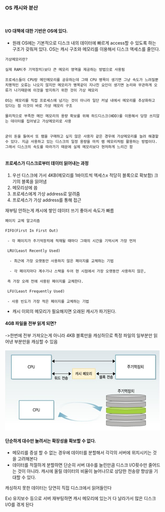 ### OS 캐시와 분산
<br>

#### I/O 대책에 대한 기반은 OS에 있다.

- 원래 OS에는 기본적으로 디스크 내의 데이터에 빠르게 access할 수 있도록 하는 구조가 갖춰져 있다. OS는 캐시 구조와 메모리를 이용해서 디스크 액세스를 줄인다.  


````
가상메모리란?

실제 RAM(주 기억장치)보다 큰 메모리 영역을 제공하는 방법으로 사용됨

프로세스들이 CPU랑 메인메모리를 공유하는데 그때 CPU 병목이 생기면 그냥 속도가 느려질뿐 치명적인 오류는 나오지 않지만 메모리가 병목같이 지나친 요인이 생기면 논리와 무관하게 오류가 나기때문에 이것을 방지하기 위한 것이 가상 메모리

OS는 메모리를 직접 프로세스에 넘기는 것이 아니라 일단 커널 내에서 메모리를 추상화하고 있다는 점 이것이 바로 가상 메모리 구조

물리적으로 부족한 메인 메모리의 용량 확보를 위해 하드디스크(HDD)를 이용해서 당장 쓰지않는 데이터를 집어넣고 가상메모리로 사용


굳이 돈을 들여서 또 램을 구매하고 싶지 않은 사용자 같은 경우에 가상메모리를 늘려 해결할 수 있다. 지금 사용하고 있는 디스크의 일정 용량을 마치 램 메모리처럼 활용하는 방법이다. 그래서 디스크의 속도를 따라가기 때문에 실제 메모리보다 현저하게 느리긴 함


````


#### 프로세스가 디스크로부터 데이터 읽어내는 과정

1.	우선 디스크에 가서 4KB(메모리를 1바이트씩 엑세스x 적당히 블록으로 확보함) 크기의 블록을 읽어냄
2.	메모리상에 씀
3.	프로세스에게 가상 address로 알려줌
4.	프로세스가 가상 address를 통해 접근


재부팅 안하는게 캐시에 쌓인 데이터 쓰기 좋아서 속도가 빠름

```
페이지 교체 알고리즘

FIFO(First In First Out)

 - 각 페이지가 주기억장치에 적재될 때마다 그때의 시간을 기억시켜 가장 먼저

 LRU(Least Recently Used)

  - 최근에 가장 오랫동안 사용하지 않은 페이지를 교체하는 기법

  - 각 페이지마다 계수기나 스택을 두어 현 시점에서 가장 오랫동안 사용하지 않은,

 즉 가장 오래 전에 사용된 페이지를 교체한다.

 LFU(Least Frequently Used)

 - 사용 빈도가 가장 적은 페이지를 교체하는 기법

```

- 캐시 이외의 메모리가 필요해지면 오래된 캐시가 파기된다.

#### 4GB 파일을 전부 읽게 되면?
->한번에 전부 가져오는게 아니라 4KB 블록만을 캐싱하므로 특정 파일의 일부분만 읽어낸 부분만을 캐싱할 수 있음

![cache](../image/cache.png)

#### 단순하게 대수만 늘려서는 확장성을 확보할 수 없다.

- 메모리를 증설 할 수 없는 경우에 데이터를 분할해서 각각의 서버에 위치시키는 것을 고려해본다
- 데이터를 적절하게 분할하면 단순히 서버 대수를 늘린만큼 디스크 I/O횟수만 줄어드는 것이 아니라. 캐시에 올릴 데이터의 비율이 늘어나므로 상당한 전송량 향상을 기대할 수 있다.

캐싱하지 못한 데이터는 당연히 직접 디스크에서 읽어들인다

Ex) 유지보수 등으로 서버 재부팅하면 캐시 메모리에 있는거 다 날라가서 많은 디스크 I/O를 겪게 된다
